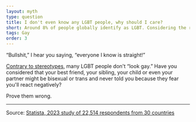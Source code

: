 ```yaml
---
layout: myth
type: question
title: I don't even know any LGBT people, why should I care?
short: Around 8% of people globally identify as LGBT. Considering the real number may be larger (as people are often afraid of disclosing that their sexuality is anything but straight), **it's very likely that someone in your close circle is&nbsp;LGBT**.
tags: Gay
order: 3
---
```


“Bullshit,” I hear you saying, “everyone I know is straight!” 

[Contrary to stereotypes](/look-same), many LGBT people don't “look gay.” Have you considered that your best friend, your sibling, your child or even your partner might be bisexual or trans and never told you because they fear you'll react negatively? 

Prove them wrong.

---

Source: [Statista, 2023 study of 22,514 respondents from 30 countries](https://www.statista.com/statistics/1270166/lgbt-identification-worldwide/#statisticContainer)